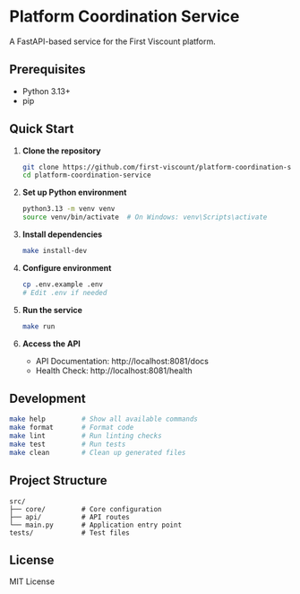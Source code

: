 # Platform Coordination Service

A FastAPI-based service for the First Viscount platform.

## Prerequisites

- Python 3.13+
- pip

## Quick Start

1. **Clone the repository**
   ```bash
   git clone https://github.com/first-viscount/platform-coordination-service.git
   cd platform-coordination-service
   ```

2. **Set up Python environment**
   ```bash
   python3.13 -m venv venv
   source venv/bin/activate  # On Windows: venv\Scripts\activate
   ```

3. **Install dependencies**
   ```bash
   make install-dev
   ```

4. **Configure environment**
   ```bash
   cp .env.example .env
   # Edit .env if needed
   ```

5. **Run the service**
   ```bash
   make run
   ```

6. **Access the API**
   - API Documentation: http://localhost:8081/docs
   - Health Check: http://localhost:8081/health

## Development

```bash
make help         # Show all available commands
make format       # Format code
make lint         # Run linting checks
make test         # Run tests
make clean        # Clean up generated files
```

## Project Structure

```
src/
├── core/         # Core configuration
├── api/          # API routes
└── main.py       # Application entry point
tests/            # Test files
```

## License

MIT License